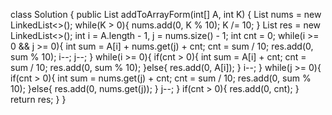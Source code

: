 class Solution {
    public List<Integer> addToArrayForm(int[] A, int K) {
        List<Integer> nums = new LinkedList<>();
        while(K > 0){
            nums.add(0, K % 10);
            K /= 10;
        }
        List<Integer> res = new LinkedList<>();
        int i = A.length - 1, j = nums.size() - 1;
        int cnt = 0;
        while(i >= 0 && j >= 0){
            int sum = A[i] + nums.get(j) + cnt;
            cnt = sum / 10;
            res.add(0, sum % 10);
            i--;
            j--;
        }
        while(i >= 0){
            if(cnt > 0){
                int sum = A[i] + cnt;
                cnt = sum / 10;
                res.add(0, sum % 10);
            }else{
            res.add(0, A[i]);
            }
            i--;
        }
        while(j >= 0){
            if(cnt > 0){
                int sum = nums.get(j) + cnt;
                cnt = sum / 10;
                res.add(0, sum % 10);
            }else{
            res.add(0, nums.get(j));
            }
            j--;
        }
        if(cnt > 0){
            res.add(0, cnt);
        }
        return res;
    }
}
